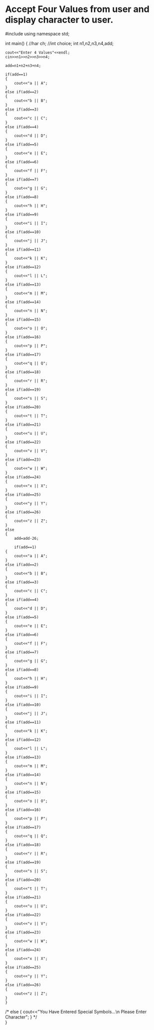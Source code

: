 # Accept Four Values from user and display character to user.

#include<iostream>
using namespace std;

int main()
{
	//har ch;
	//int choice;
	int n1,n2,n3,n4,add;

	cout<<"Enter 4 Values"<<endl;
	cin>>n1>>n2>>n3>>n4;
	
	add=n1+n2+n3+n4;
	
	if(add==1)
	{
		cout<<"a || A";
	}
	else if(add==2)
	{
		cout<<"b || B";
	}
	else if(add==3)
	{
		cout<<"c || C";
	}
	else if(add==4)
	{
		cout<<"d || D";
	}
	else if(add==5)
	{
		cout<<"e || E";
	}
	else if(add==6)
	{
		cout<<"f || F";
	}
	else if(add==7)
	{
		cout<<"g || G";
	}
	else if(add==8)
	{
		cout<<"h || H";
	}
	else if(add==9)
	{
		cout<<"i || I";
	}
	else if(add==10)
	{
		cout<<"j || J";
	}
	else if(add==11)
	{
		cout<<"k || K";
	}
	else if(add==12)
	{
		cout<<"l || L";
	}
	else if(add==13)
	{
		cout<<"m || M";
	}
	else if(add==14)
	{
		cout<<"n || N";
	}
	else if(add==15)
	{
		cout<<"o || O";
	}
	else if(add==16)
	{
		cout<<"p || P";
	}
	else if(add==17)
	{
		cout<<"q || Q";
	}
	else if(add==18)
	{
		cout<<"r || R";
	}
	else if(add==19)
	{
		cout<<"s || S";
	}
	else if(add==20)
	{
		cout<<"t || T";
	}
	else if(add==21)
	{
		cout<<"u || U";
	}
	else if(add==22)
	{
		cout<<"v || V";
	}
	else if(add==23)
	{
		cout<<"w || W";
	}
	else if(add==24)
	{
		cout<<"x || X";
	}
	else if(add==25)
	{
		cout<<"y || Y";
	}
	else if(add==26)
	{
		cout<<"z || Z";
	}
	else 
	{
		add=add-26;
		
		if(add==1)
	{
		cout<<"a || A";
	}
	else if(add==2)
	{
		cout<<"b || B";
	}
	else if(add==3)
	{
		cout<<"c || C";
	}
	else if(add==4)
	{
		cout<<"d || D";
	}
	else if(add==5)
	{
		cout<<"e || E";
	}
	else if(add==6)
	{
		cout<<"f || F";
	}
	else if(add==7)
	{
		cout<<"g || G";
	}
	else if(add==8)
	{
		cout<<"h || H";
	}
	else if(add==9)
	{
		cout<<"i || I";
	}
	else if(add==10)
	{
		cout<<"j || J";
	}
	else if(add==11)
	{
		cout<<"k || K";
	}
	else if(add==12)
	{
		cout<<"l || L";
	}
	else if(add==13)
	{
		cout<<"m || M";
	}
	else if(add==14)
	{
		cout<<"n || N";
	}
	else if(add==15)
	{
		cout<<"o || O";
	}
	else if(add==16)
	{
		cout<<"p || P";
	}
	else if(add==17)
	{
		cout<<"q || Q";
	}
	else if(add==18)
	{
		cout<<"r || R";
	}
	else if(add==19)
	{
		cout<<"s || S";
	}
	else if(add==20)
	{
		cout<<"t || T";
	}
	else if(add==21)
	{
		cout<<"u || U";
	}
	else if(add==22)
	{
		cout<<"v || V";
	}
	else if(add==23)
	{
		cout<<"w || W";
	}
	else if(add==24)
	{
		cout<<"x || X";
	}
	else if(add==25)
	{
		cout<<"y || Y";
	}
	else if(add==26)
	{
		cout<<"z || Z";
	}
	}
/*	else 
	{
		cout<<"You Have Entered Special Symbols...\n Please Enter Character";
	}
*/	
}

